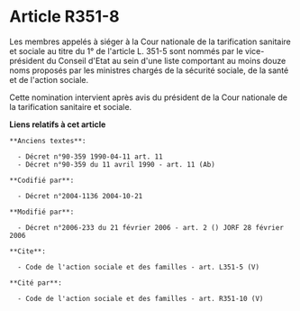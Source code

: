 # Article R351-8

Les membres appelés à siéger à la Cour nationale de la tarification sanitaire et sociale au titre du 1° de l'article L. 351-5
sont nommés par le vice-président du Conseil d'Etat au sein d'une liste comportant au moins douze noms proposés par les
ministres chargés de la sécurité sociale, de la santé et de l'action sociale. 

Cette nomination intervient après avis du président de la Cour nationale de la tarification sanitaire et sociale.

**Liens relatifs à cet article**

	**Anciens textes**:

	  - Décret n°90-359 1990-04-11 art. 11
	  - Décret n°90-359 du 11 avril 1990 - art. 11 (Ab)

	**Codifié par**:

	  - Décret n°2004-1136 2004-10-21

	**Modifié par**:

	  - Décret n°2006-233 du 21 février 2006 - art. 2 () JORF 28 février 2006

	**Cite**:

	  - Code de l'action sociale et des familles - art. L351-5 (V)

	**Cité par**:

	  - Code de l'action sociale et des familles - art. R351-10 (V)
